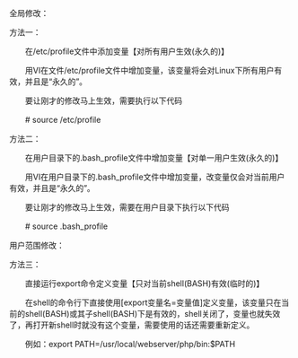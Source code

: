 全局修改：



方法一：



　　在/etc/profile文件中添加变量【对所有用户生效(永久的)】



　　用VI在文件/etc/profile文件中增加变量，该变量将会对Linux下所有用户有效，并且是“永久的”。



　　要让刚才的修改马上生效，需要执行以下代码



　　# source /etc/profile



方法二：



　　在用户目录下的.bash_profile文件中增加变量【对单一用户生效(永久的)】



　　用VI在用户目录下的.bash_profile文件中增加变量，改变量仅会对当前用户有效，并且是“永久的”。



　　要让刚才的修改马上生效，需要在用户目录下执行以下代码



　　# source .bash_profile



用户范围修改：



方法三：



　　直接运行export命令定义变量【只对当前shell(BASH)有效(临时的)】



　　在shell的命令行下直接使用[export变量名=变量值]定义变量，该变量只在当前的shell(BASH)或其子shell(BASH)下是有效的，shell关闭了，变量也就失效了，再打开新shell时就没有这个变量，需要使用的话还需要重新定义。



　　例如：export PATH=/usr/local/webserver/php/bin:$PATH
